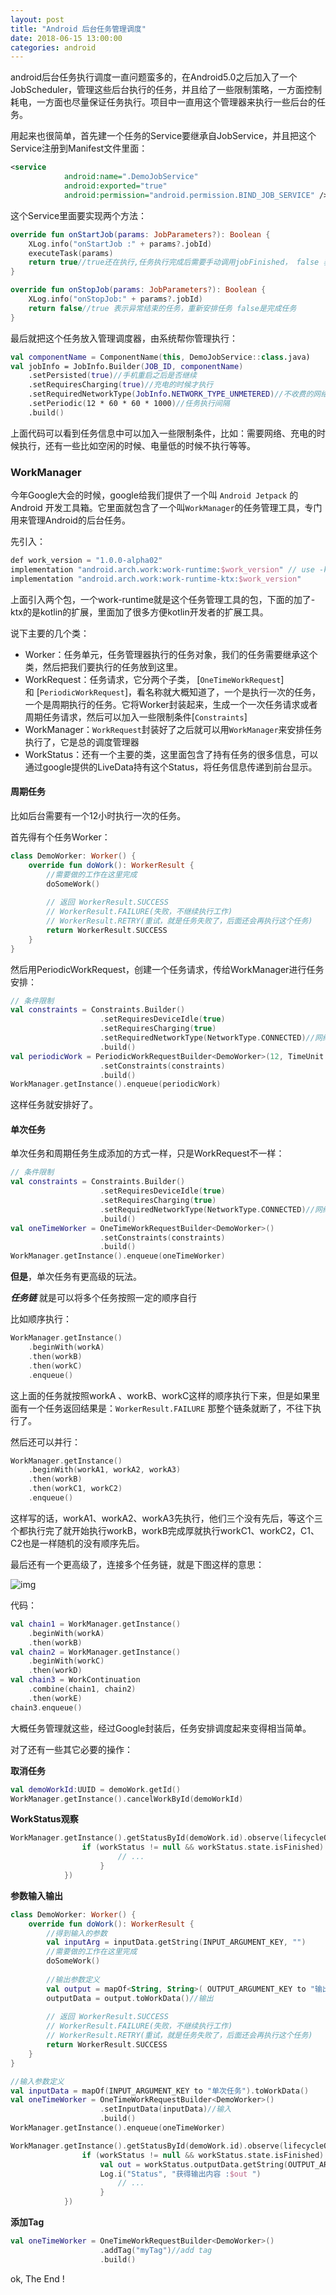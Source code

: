 ```yaml
---
layout: post
title: "Android 后台任务管理调度"
date: 2018-06-15 13:00:00
categories: android
---
```




android后台任务执行调度一直问题蛮多的，在Android5.0之后加入了一个JobScheduler，管理这些后台执行的任务，并且给了一些限制策略，一方面控制耗电，一方面也尽量保证任务执行。项目中一直用这个管理器来执行一些后台的任务。

用起来也很简单，首先建一个任务的Service要继承自JobService，并且把这个Service注册到Manifest文件里面：

```xml
<service
            android:name=".DemoJobService"
            android:exported="true"
            android:permission="android.permission.BIND_JOB_SERVICE" />
```



<!-- more -->



这个Service里面要实现两个方法：

```kotlin
override fun onStartJob(params: JobParameters?): Boolean {
	XLog.info("onStartJob :" + params?.jobId)
	executeTask(params)
	return true//true还在执行,任务执行完成后需要手动调用jobFinished， false 表示任务执行完了
}

override fun onStopJob(params: JobParameters?): Boolean {
	XLog.info("onStopJob:" + params?.jobId)
	return false//true 表示异常结束的任务，重新安排任务 false是完成任务
}
```

最后就把这个任务放入管理调度器，由系统帮你管理执行：

```kotlin
val componentName = ComponentName(this, DemoJobService::class.java)
val jobInfo = JobInfo.Builder(JOB_ID, componentName)
    .setPersisted(true)//手机重启之后是否继续
    .setRequiresCharging(true)//充电的时候才执行
    .setRequiredNetworkType(JobInfo.NETWORK_TYPE_UNMETERED)//不收费的网络连接，比如wifi  
    .setPeriodic(12 * 60 * 60 * 1000)//任务执行间隔
    .build()
```

上面代码可以看到任务信息中可以加入一些限制条件，比如：需要网络、充电的时候执行，还有一些比如空闲的时候、电量低的时候不执行等等。



### WorkManager

今年Google大会的时候，google给我们提供了一个叫 `Android Jetpack` 的Android 开发工具箱。它里面就包含了一个叫`WorkManager`的任务管理工具，专门用来管理Android的后台任务。

先引入：

```kotlin
def work_version = "1.0.0-alpha02"
implementation "android.arch.work:work-runtime:$work_version" // use -ktx for Kotlin
implementation "android.arch.work:work-runtime-ktx:$work_version"
```

上面引入两个包，一个work-runtime就是这个任务管理工具的包，下面的加了-ktx的是kotlin的扩展，里面加了很多方便kotlin开发者的扩展工具。

说下主要的几个类：

- Worker：任务单元，任务管理器执行的任务对象，我们的任务需要继承这个类，然后把我们要执行的任务放到这里。
- WorkRequest：任务请求，它分两个子类， [`OneTimeWorkRequest`] 和 [`PeriodicWorkRequest`]，看名称就大概知道了，一个是执行一次的任务，一个是周期执行的任务。它将Worker封装起来，生成一个一次任务请求或者周期任务请求，然后可以加入一些限制条件[`Constraints`]
- WorkManager：`WorkRequest`封装好了之后就可以用`WorkManager`来安排任务执行了，它是总的调度管理器
- WorkStatus：还有一个主要的类，这里面包含了持有任务的很多信息，可以通过google提供的LiveData持有这个Status，将任务信息传递到前台显示。



#### 周期任务

比如后台需要有一个12小时执行一次的任务。

首先得有个任务Worker：

```kotlin
class DemoWorker: Worker() {
    override fun doWork(): WorkerResult {
        //需要做的工作在这里完成
        doSomeWork()
 
        // 返回 WorkerResult.SUCCESS  
        // WorkerResult.FAILURE(失败，不继续执行工作) 
        // WorkerResult.RETRY(重试，就是任务失败了，后面还会再执行这个任务)
        return WorkerResult.SUCCESS
    }
}
```

然后用PeriodicWorkRequest，创建一个任务请求，传给WorkManager进行任务安排：

```kotlin
// 条件限制
val constraints = Constraints.Builder()
					.setRequiresDeviceIdle(true)
        			.setRequiresCharging(true)
                    .setRequiredNetworkType(NetworkType.CONNECTED)//网络连接
                    .build()
val periodicWork = PeriodicWorkRequestBuilder<DemoWorker>(12, TimeUnit.HOURS)//任务执行周期12小时一次
                    .setConstraints(constraints)
                    .build()
WorkManager.getInstance().enqueue(periodicWork)
```

这样任务就安排好了。

#### 单次任务

单次任务和周期任务生成添加的方式一样，只是WorkRequest不一样：

```kotlin
// 条件限制
val constraints = Constraints.Builder()
					.setRequiresDeviceIdle(true)
        			.setRequiresCharging(true)
                    .setRequiredNetworkType(NetworkType.CONNECTED)//网络连接
                    .build()
val oneTimeWorker = OneTimeWorkRequestBuilder<DemoWorker>()
                    .setConstraints(constraints)
                    .build()
WorkManager.getInstance().enqueue(oneTimeWorker)
```



**但是**，单次任务有更高级的玩法。

***任务链*** 就是可以将多个任务按照一定的顺序自行

比如顺序执行：

```kotlin
WorkManager.getInstance()
    .beginWith(workA)
    .then(workB)
    .then(workC)
    .enqueue()
```

这上面的任务就按照workA 、workB、workC这样的顺序执行下来，但是如果里面有一个任务返回结果是：`WorkerResult.FAILURE` 那整个链条就断了，不往下执行了。

然后还可以并行：

```kotlin
WorkManager.getInstance()
    .beginWith(workA1, workA2, workA3)
    .then(workB)
    .then(workC1, workC2)
    .enqueue()
```

这样写的话，workA1、workA2、workA3先执行，他们三个没有先后，等这个三个都执行完了就开始执行workB，workB完成厚就执行workC1、workC2，C1、C2也是一样随机的没有顺序先后。

最后还有一个更高级了，连接多个任务链，就是下图这样的意思：

![img](https://developer.android.google.cn/images/topic/libraries/architecture/workmanager-chain.svg)

代码：

```kotlin
val chain1 = WorkManager.getInstance()
    .beginWith(workA)
    .then(workB)
val chain2 = WorkManager.getInstance()
    .beginWith(workC)
    .then(workD)
val chain3 = WorkContinuation
    .combine(chain1, chain2)
    .then(workE)
chain3.enqueue()
```



大概任务管理就这些，经过Google封装后，任务安排调度起来变得相当简单。

对了还有一些其它必要的操作：

**取消任务**

```kotlin
val demoWorkId:UUID = demoWork.getId()
WorkManager.getInstance().cancelWorkById(demoWorkId)
```

**WorkStatus观察**

```kotlin
WorkManager.getInstance().getStatusById(demoWork.id).observe(lifecycleOwner, Observer { workStatus->
                if (workStatus != null && workStatus.state.isFinished) {
                        // ...
                    }
            })
```

**参数输入输出**

```kotlin
class DemoWorker: Worker() {
    override fun doWork(): WorkerResult {
    	//得到输入的参数
        val inputArg = inputData.getString(INPUT_ARGUMENT_KEY, "")
        //需要做的工作在这里完成
        doSomeWork()
 
        //输出参数定义
        val output = mapOf<String, String>( OUTPUT_ARGUMENT_KEY to "输出内容")
        outputData = output.toWorkData()//输出
        
        // 返回 WorkerResult.SUCCESS  
        // WorkerResult.FAILURE(失败，不继续执行工作) 
        // WorkerResult.RETRY(重试，就是任务失败了，后面还会再执行这个任务)
        return WorkerResult.SUCCESS
    }
}
```

```kotlin
//输入参数定义
val inputData = mapOf(INPUT_ARGUMENT_KEY to "单次任务").toWorkData()
val oneTimeWorker = OneTimeWorkRequestBuilder<DemoWorker>()
					.setInputData(inputData)//输入
                    .build()
WorkManager.getInstance().enqueue(oneTimeWorker)

```

```kotlin
WorkManager.getInstance().getStatusById(demoWork.id).observe(lifecycleOwner, Observer { workStatus->
                if (workStatus != null && workStatus.state.isFinished) {
                	val out = workStatus.outputData.getString(OUTPUT_ARGUMENT_KEY, "")
                    Log.i("Status", "获得输出内容 :$out ")
                        // ...
                    }
            })
```

**添加Tag**

```kotlin
val oneTimeWorker = OneTimeWorkRequestBuilder<DemoWorker>()
					.addTag("myTag")//add tag
                    .build()
```







ok, The End !